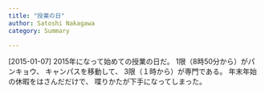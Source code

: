 ```yaml
---
title: "授業の日"
author: Satoshi Nakagawa
category: Summary

---
```


[2015-01-07]  2015年になって始めての授業の日だ。
1限（8時50分から）がパンキョウ、
キャンパスを移動して、
3限（１時から）が専門である。
年末年始の休暇をはさんだだけで、
喋りかたが下手になってしまった。

